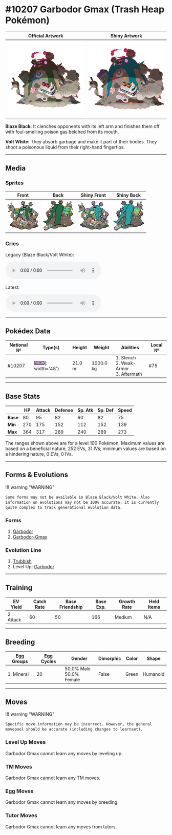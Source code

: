 # #10207 Garbodor Gmax (Trash Heap Pokémon)

| Official Artwork | Shiny Artwork |
| --- | --- |
| ![Official Artwork](https://raw.githubusercontent.com/PokeAPI/sprites/master/sprites/pokemon/other/official-artwork/10207.png) | ![Shiny Artwork](https://raw.githubusercontent.com/PokeAPI/sprites/master/sprites/pokemon/other/official-artwork/shiny/10207.png) |

**Blaze Black:** It clenches opponents with its left arm and finishes them off with foul-smelling poison gas belched from its mouth.

**Volt White:** They absorb garbage and make it part of their bodies. They shoot a poisonous liquid from their right-hand fingertips.

---

## Media

### Sprites

| Front | Back | Shiny Front | Shiny Back |
| --- | --- | --- | --- |
| ![Front](https://raw.githubusercontent.com/PokeAPI/sprites/master/sprites/pokemon/versions/generation-v/black-white/10207.png) | ![Back](https://raw.githubusercontent.com/PokeAPI/sprites/master/sprites/pokemon/versions/generation-v/black-white/back/10207.png) | ![Shiny Front](https://raw.githubusercontent.com/PokeAPI/sprites/master/sprites/pokemon/versions/generation-v/black-white/shiny/10207.png) | ![Shiny Back](https://raw.githubusercontent.com/PokeAPI/sprites/master/sprites/pokemon/versions/generation-v/black-white/back/shiny/10207.png) |

### Cries

Legacy (Blaze Black/Volt White):
<p><audio controls>
  <source src="None" type="audio/ogg">
  Your browser does not support the audio element.
</audio></p>

Latest:
<p><audio controls>
  <source src="https://raw.githubusercontent.com/PokeAPI/cries/main/cries/pokemon/latest/10207.ogg" type="audio/ogg">
  Your browser does not support the audio element.
</audio></p>

---

## Pokédex Data

| National № | Type(s) | Height | Weight | Abilities | Local № |
|------------|---------|--------|--------|-----------|---------|
| #10207 | ![poison](../assets/types/poison.png){: width='48'} | 21.0 m | 1000.0 kg | 1. Stench<br>2. Weak-Armor<br>3. Aftermath | #75 |

---

## Base Stats
|   | HP | Attack | Defense | Sp. Atk | Sp. Def | Speed |
|---|----|--------|---------|---------|---------|-------|
| **Base** | 80 | 95 | 82 | 60 | 82 | 75 |
| **Min** | 270 | 175 | 152 | 112 | 152 | 139 |
| **Max** | 364 | 317 | 289 | 240 | 289 | 273 |

The ranges shown above are for a level 100 Pokémon. Maximum values are based on a beneficial nature, 252 EVs, 31 IVs; minimum values are based on a hindering nature, 0 EVs, 0 IVs.

---

## Forms & Evolutions

!!! warning "WARNING"

    Some forms may not be available in Blaze Black/Volt White. Also information on evolutions may not be 100% accurate; it is currently quite complex to track generational evolution data.

### Forms

1. [Garbodor](garbodor.md/)
2. [Garbodor-Gmax](garbodor-gmax.md/)

### Evolution Line

1. [Trubbish](trubbish.md/)
1. Level Up: [Garbodor](garbodor.md/)

---

## Training

| EV Yield | Catch Rate | Base Friendship | Base Exp. | Growth Rate | Held Items |
|----------|------------|-----------------|-----------|-------------|------------|
| 2 Attack | 60 | 50 | 166 | Medium | N/A |

---

## Breeding

| Egg Groups | Egg Cycles | Gender | Dimorphic | Color | Shape |
|------------|------------|--------|-----------|-------|-------|
| 1. Mineral | 20 | 50.0% Male<br>50.0% Female | False | Green | Humanoid |

---

## Moves

!!! warning "WARNING"

    Specific move information may be incorrect. However, the general movepool should be accurate (including changes to learnset).

### Level Up Moves

Garbodor Gmax cannot learn any moves by leveling up.

### TM Moves

Garbodor Gmax cannot learn any TM moves.

### Egg Moves

Garbodor Gmax cannot learn any moves by breeding.

### Tutor Moves

Garbodor Gmax cannot learn any moves from tutors.


